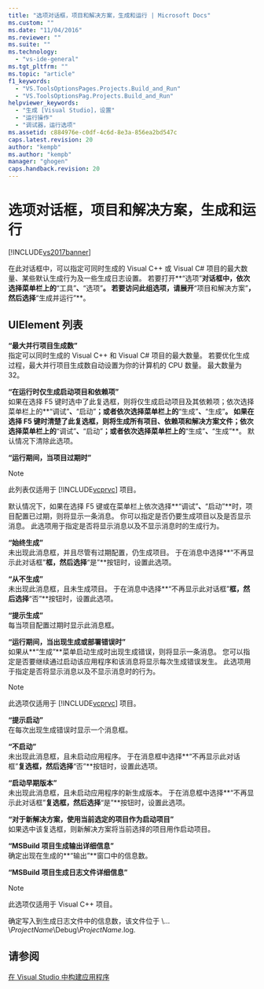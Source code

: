 ```yaml
---
title: "选项对话框，项目和解决方案，生成和运行 | Microsoft Docs"
ms.custom: ""
ms.date: "11/04/2016"
ms.reviewer: ""
ms.suite: ""
ms.technology: 
  - "vs-ide-general"
ms.tgt_pltfrm: ""
ms.topic: "article"
f1_keywords: 
  - "VS.ToolsOptionsPages.Projects.Build_and_Run"
  - "VS.ToolsOptionsPag.Projects.Build_and_Run"
helpviewer_keywords: 
  - "生成 [Visual Studio]，设置"
  - "运行操作"
  - "调试器，运行选项"
ms.assetid: c884976e-c0df-4c6d-8e3a-856ea2bd547c
caps.latest.revision: 20
author: "kempb"
ms.author: "kempb"
manager: "ghogen"
caps.handback.revision: 20
---
```

# 选项对话框，项目和解决方案，生成和运行
[!INCLUDE[vs2017banner](../../code-quality/includes/vs2017banner.md)]

在此对话框中，可以指定可同时生成的 Visual C\+\+ 或 Visual C\# 项目的最大数量、某些默认生成行为及一些生成日志设置。  若要打开**“选项”**对话框中，依次选择菜单栏上的**“工具”**、**“选项”**。  若要访问此组选项，请展开**“项目和解决方案”**，然后选择**“生成并运行”**。  
  
## UIElement 列表  
 **“最大并行项目生成数”**  
 指定可以同时生成的 Visual C\+\+ 和 Visual C\# 项目的最大数量。  若要优化生成过程，最大并行项目生成数自动设置为你的计算机的 CPU 数量。  最大数量为 32。  
  
 **“在运行时仅生成启动项目和依赖项”**  
 如果在选择 F5 键时选中了此复选框，则将仅生成启动项目及其依赖项；依次选择菜单栏上的**“调试”**、**“启动”**；或者依次选择菜单栏上的**“生成”**、**“生成”**。  如果在选择 F5 键时清楚了此复选框，则将生成所有项目、依赖项和解决方案文件；依次选择菜单栏上的**“调试”**、**“启动”**；或者依次选择菜单栏上的**“生成”**、**“生成”**。  默认情况下清除此选项。  
  
 **“运行期间，当项目过期时”**  
 > [!NOTE]
>  此列表仅适用于 [!INCLUDE[vcprvc](../../debugger/includes/vcprvc_md.md)] 项目。  
  
 默认情况下，如果在选择 F5 键或在菜单栏上依次选择**“调试”**、**“启动”**时，项目配置已过期，则将显示一条消息。  你可以指定是否仍要生成项目以及是否显示消息。  此选项用于指定是否将显示消息以及不显示消息时的生成行为。  
  
 **“始终生成”**  
 未出现此消息框，并且尽管有过期配置，仍生成项目。  于在消息中选择**“不再显示此对话框”**框，然后选择**“是”**按钮时，设置此选项。  
  
 **“从不生成”**  
 未出现此消息框，且未生成项目。  于在消息中选择**“不再显示此对话框”**框，然后选择**“否”**按钮时，设置此选项。  
  
 **“提示生成”**  
 每当项目配置过期时显示此消息框。  
  
 **“运行期间，当出现生成或部署错误时”**  
 如果从**“生成”**菜单启动生成时出现生成错误，则将显示一条消息。  您可以指定是否要继续通过启动该应用程序和该消息将显示每次生成错误发生。  此选项用于指定是否将显示消息以及不显示消息时的行为。  
  
> [!NOTE]
>  此选项仅适用于 [!INCLUDE[vcprvc](../../debugger/includes/vcprvc_md.md)] 项目。  
  
 **“提示启动”**  
 在每次出现生成错误时显示一个消息框。  
  
 **“不启动”**  
 未出现此消息框，且未启动应用程序。  于在消息框中选择**“不再显示此对话框”**复选框，然后选择**“否”**按钮时，设置此选项。  
  
 **“启动早期版本”**  
 未出现此消息框，且未启动应用程序的新生成版本。  于在消息框中选择**“不再显示此对话框”**复选框，然后选择**“是”**按钮时，设置此选项。  
  
 **“对于新解决方案，使用当前选定的项目作为启动项目”**  
 如果选中该复选框，则新解决方案将当前选择的项目用作启动项目。  
  
 **“MSBuild 项目生成输出详细信息”**  
 确定出现在生成的**“输出”**窗口中的信息数。  
  
 **“MSBuild 项目生成日志文件详细信息”**  
 > [!NOTE]
>  此选项仅适用于 Visual C\+\+ 项目。  
  
 确定写入到生成日志文件中的信息数，该文件位于 \\...  \\*ProjectName*\\Debug\\*ProjectName*.log.  
  
## 请参阅  
 [在 Visual Studio 中构建应用程序](../../ide/compiling-and-building-in-visual-studio.md)